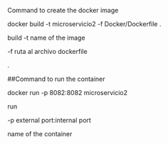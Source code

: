 Command to create the docker image

docker build -t microservicio2 -f Docker/Dockerfile .

build -t name of the image

-f ruta al archivo dockerfile

.

##Command to run the container

docker run -p 8082:8082 microservicio2

run

-p external port:internal port

name of the container
